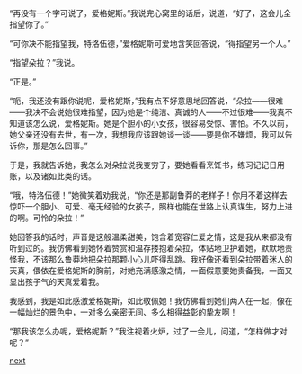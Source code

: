 
“再没有一个字可说了，爱格妮斯。”我说完心窝里的话后，说道，“好了，这会儿全指望你了。”

“可你决不能指望我，特洛伍德，”爱格妮斯可爱地含笑回答说，“得指望另一个人。”

“指望朵拉？”我说。

“正是。”

“呃，我还没有跟你说呢，爱格妮斯，”我有点不好意思地回答说，“朵拉——很难——我决不会说她很难指望，因为她是个纯洁、真诚的人——不过很难——我真不知道该怎么说，爱格妮斯。她是个胆小的小女孩，很容易受惊、害怕。不久以前，她父亲还没有去世，有一次，我想我应该跟她谈一谈——要是你不嫌烦，我可以告诉你，那是怎么回事。”

于是，我就告诉她，我怎么对朵拉说我变穷了，要她看看烹饪书，练习记记日用账，以及诸如此类的话。

“哦，特洛伍德！”她微笑着劝我说，“你还是那副鲁莽的老样子！你用不着这样去惊吓一个胆小、可爱、毫无经验的女孩子，照样也能在世路上认真谋生，努力上进的啊。可怜的朵拉！”

她回答我的话时，声音是这般温柔甜美，饱含着宽容仁爱之情，这是我从来都没有听到过的。我仿佛看到她怀着赞赏和温存搂抱着朵拉，体贴地卫护着她，默默地责怪我，不该那么鲁莽地把朵拉那颗小心儿吓得乱跳。我好像还看到朵拉带着迷人的天真，偎依在爱格妮斯的胸前，对她充满感激之情，一面假意要她责备我，一面又显出孩子气的天真爱着我。

我感到，我是如此感激爱格妮斯，如此敬佩她！我仿佛看到她们两人在一起，像在一幅灿烂的景色中，一对多么亲密无间、多么相得益彰的挚友啊！

“那我该怎么办呢，爱格妮斯？”我注视着火炉，过了一会儿，问道，“怎样做才对呢？”

[next](page500.md)